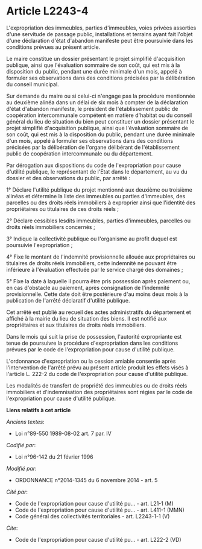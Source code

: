 # Article L2243-4

L'expropriation des immeubles, parties d'immeubles, voies privées assorties d'une servitude de passage public, installations
et terrains ayant fait l'objet d'une déclaration d'état d'abandon manifeste peut être poursuivie dans les conditions prévues
au présent article.

Le maire constitue un dossier présentant le projet simplifié d'acquisition publique, ainsi que l'évaluation sommaire de son
coût, qui est mis à la disposition du public, pendant une durée minimale d'un mois, appelé à formuler ses observations dans
des conditions précisées par la délibération du conseil municipal.

Sur demande du maire ou si celui-ci n'engage pas la procédure mentionnée au deuxième alinéa dans un délai de six mois à
compter de la déclaration d'état d'abandon manifeste, le président de l'établissement public de coopération intercommunale
compétent en matière d'habitat ou du conseil général du lieu de situation du bien peut constituer un dossier présentant le
projet simplifié d'acquisition publique, ainsi que l'évaluation sommaire de son coût, qui est mis à la disposition du public,
pendant une durée minimale d'un mois, appelé à formuler ses observations dans des conditions précisées par la délibération de
l'organe délibérant de l'établissement public de coopération intercommunale ou du département.

Par dérogation aux dispositions du code de l'expropriation pour cause d'utilité publique, le représentant de l'Etat dans le
département, au vu du dossier et des observations du public, par arrêté :

1° Déclare l'utilité publique du projet mentionné aux deuxième ou troisième alinéas et détermine la liste des immeubles ou
parties d'immeubles, des parcelles ou des droits réels immobiliers à exproprier ainsi que l'identité des propriétaires ou
titulaires de ces droits réels ;

2° Déclare cessibles lesdits immeubles, parties d'immeubles, parcelles ou droits réels immobiliers concernés ;

3° Indique la collectivité publique ou l'organisme au profit duquel est poursuivie l'expropriation ;

4° Fixe le montant de l'indemnité provisionnelle allouée aux propriétaires ou titulaires de droits réels immobiliers, cette
indemnité ne pouvant être inférieure à l'évaluation effectuée par le service chargé des domaines ;

5° Fixe la date à laquelle il pourra être pris possession après paiement ou, en cas d'obstacle au paiement, après
consignation de l'indemnité provisionnelle. Cette date doit être postérieure d'au moins deux mois à la publication de
l'arrêté déclaratif d'utilité publique.

Cet arrêté est publié au recueil des actes administratifs du département et affiché à la mairie du lieu de situation des
biens. Il est notifié aux propriétaires et aux titulaires de droits réels immobiliers.

Dans le mois qui suit la prise de possession, l'autorité expropriante est tenue de poursuivre la procédure d'expropriation
dans les conditions prévues par le code de l'expropriation pour cause d'utilité publique.

L'ordonnance d'expropriation ou la cession amiable consentie après l'intervention de l'arrêté prévu au présent article
produit les effets visés à l'article L. 222-2 du code de l'expropriation pour cause d'utilité publique.

Les modalités de transfert de propriété des immeubles ou de droits réels immobiliers et d'indemnisation des propriétaires
sont régies par le code de l'expropriation pour cause d'utilité publique.

**Liens relatifs à cet article**

_Anciens textes_:

  - Loi n°89-550 1989-08-02 art. 7 par. IV

_Codifié par_:

  - Loi n°96-142 du 21 février 1996

_Modifié par_:

  - ORDONNANCE n°2014-1345 du 6 novembre 2014 - art. 5

_Cité par_:

  - Code de l'expropriation pour cause d'utilité pu... - art. L21-1 (M)
  - Code de l'expropriation pour cause d'utilité pu... - art. L411-1 (MMN)
  - Code général des collectivités territoriales - art. L2243-1-1 (V)

_Cite_:

  - Code de l'expropriation pour cause d'utilité pu... - art. L222-2 (VD)
